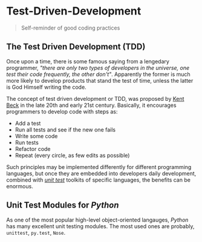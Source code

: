 # Test-Driven-Development
> Self-reminder of good coding practices

## The Test Driven Development (TDD)

Once upon a time, there is some famous saying from a lengedary programmer, 
*"there are only two types of developers in the universe, one test their code frequently, the other don't"*. 
Apparently the former is much more likely to develop products that stand the test of time, unless the latter is God Himself writing the code.

The concept of test driven development or TDD, was proposed by [Kent Beck](https://en.wikipedia.org/wiki/Kent_Beck) 
in the late 20th and early 21st century. Basically, it encourages programmers to develop code with steps as: 
- Add a test
- Run all tests and see if the new one fails
- Write some code
- Run tests
- Refactor code
- Repeat (every circle, as few edits as possible)

Such principles may be implemented differently for different programming languages, 
but once they are embedded into developers daily development, combined with [*unit test*](https://en.wikipedia.org/wiki/Unit_testing) toolkits of specific languages, 
the benefits can be enormous.

## Unit Test Modules for *Python*
As one of the most popular high-level object-oriented langauges, *Python* has many excellent unit testing modules. 
The most used ones are probably, `unittest`, `py.test`, `Nose`.

